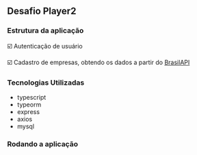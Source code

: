 ## Desafio Player2

### Estrutura da aplicação

:ballot_box_with_check: Autenticação de usuário

:ballot_box_with_check: Cadastro de empresas, obtendo os dados a partir do [BrasilAPI](https://brasilapi.com.br/)

### Tecnologias Utilizadas

- typescript
- typeorm
- express
- axios
- mysql

### Rodando a aplicação
